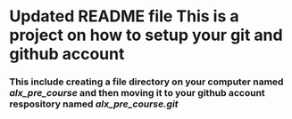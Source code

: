 # Updated README file This is a project on how to setup your git and github account
### This include creating a file directory on your computer named *alx_pre_course* and then moving it to your github account respository named *alx_pre_course.git*
